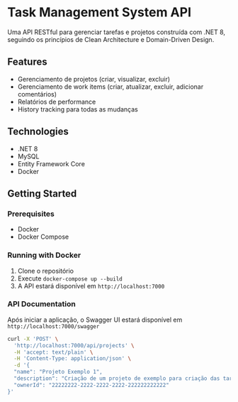 # Task Management System API
Uma API RESTful para gerenciar tarefas e projetos construída com .NET 8, seguindo os princípios de Clean Architecture e Domain-Driven Design.
## Features
- Gerenciamento de projetos (criar, visualizar, excluir)
- Gerenciamento de work items (criar, atualizar, excluir, adicionar comentários)
- Relatórios de performance
- History tracking para todas as mudanças
## Technologies
- .NET 8
- MySQL
- Entity Framework Core
- Docker
## Getting Started
### Prerequisites
- Docker
- Docker Compose
### Running with Docker
1. Clone o repositório
2. Execute `docker-compose up --build`
3. A API estará disponível em `http://localhost:7000`
### API Documentation
Após iniciar a aplicação, o Swagger UI estará disponível em `http://localhost:7000/swagger`

```bash
curl -X 'POST' \
  'http://localhost:7000/api/projects' \
  -H 'accept: text/plain' \
  -H 'Content-Type: application/json' \
  -d '{
  "name": "Projeto Exemplo 1",
  "description": "Criação de um projeto de exemplo para criação das tarefas",
  "ownerId": "22222222-2222-2222-2222-222222222222"
}'
